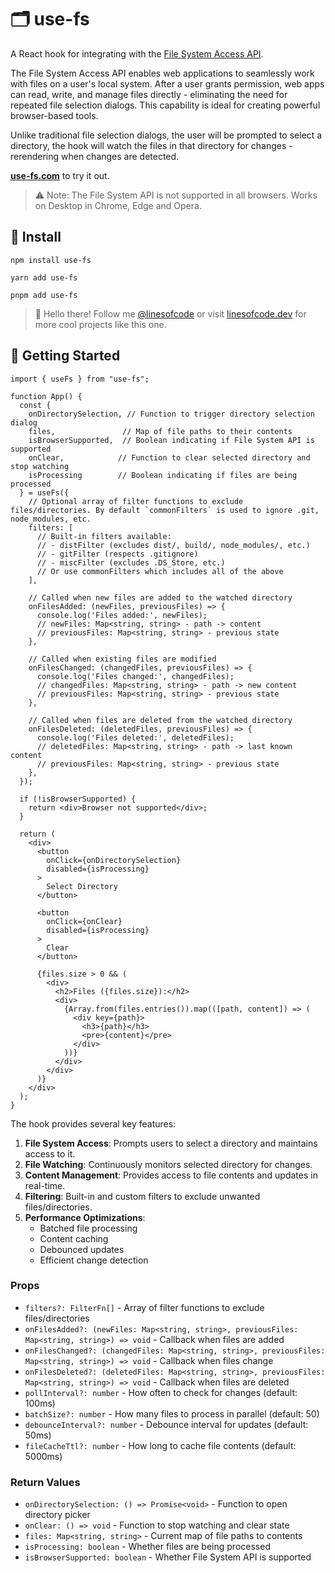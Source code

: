 # 🗂️ use-fs

A React hook for integrating with the [File System Access API](https://developer.mozilla.org/en-US/docs/Web/API/File_System_Access_API).

The File System Access API enables web applications to seamlessly work with files on a user's local system. After a user grants permission, web apps can read, write, and manage files directly - eliminating the need for repeated file selection dialogs. This capability is ideal for creating powerful browser-based tools.

Unlike traditional file selection dialogs, the user will be prompted to select a directory, the hook will watch the files in that directory for changes - rerendering when changes are detected.

[**use-fs.com**](https://use-fs.app) to try it out.

> ⚠️ Note: The File System API is not supported in all browsers. Works on Desktop in Chrome, Edge and Opera.

## 📡 Install

```console
npm install use-fs

yarn add use-fs

pnpm add use-fs
```

> 👋 Hello there! Follow me [@linesofcode](https://twitter.com/linesofcode) or visit [linesofcode.dev](https://linesofcode.dev) for more cool projects like this one.

## 🚀 Getting Started

```tsx
import { useFs } from "use-fs";

function App() {
  const { 
    onDirectorySelection, // Function to trigger directory selection dialog
    files,               // Map of file paths to their contents
    isBrowserSupported,  // Boolean indicating if File System API is supported
    onClear,            // Function to clear selected directory and stop watching
    isProcessing        // Boolean indicating if files are being processed
  } = useFs({
    // Optional array of filter functions to exclude files/directories. By default `commonFilters` is used to ignore .git, node_modules, etc.
    filters: [
      // Built-in filters available:
      // - distFilter (excludes dist/, build/, node_modules/, etc.)
      // - gitFilter (respects .gitignore)
      // - miscFilter (excludes .DS_Store, etc.)
      // Or use commonFilters which includes all of the above
    ],
    
    // Called when new files are added to the watched directory
    onFilesAdded: (newFiles, previousFiles) => {
      console.log('Files added:', newFiles);
      // newFiles: Map<string, string> - path -> content
      // previousFiles: Map<string, string> - previous state
    },

    // Called when existing files are modified
    onFilesChanged: (changedFiles, previousFiles) => {
      console.log('Files changed:', changedFiles);
      // changedFiles: Map<string, string> - path -> new content
      // previousFiles: Map<string, string> - previous state
    },

    // Called when files are deleted from the watched directory
    onFilesDeleted: (deletedFiles, previousFiles) => {
      console.log('Files deleted:', deletedFiles);
      // deletedFiles: Map<string, string> - path -> last known content
      // previousFiles: Map<string, string> - previous state
    },
  });

  if (!isBrowserSupported) {
    return <div>Browser not supported</div>;
  }

  return (
    <div>
      <button 
        onClick={onDirectorySelection}
        disabled={isProcessing}
      >
        Select Directory
      </button>

      <button 
        onClick={onClear}
        disabled={isProcessing}
      >
        Clear
      </button>

      {files.size > 0 && (
        <div>
          <h2>Files ({files.size}):</h2>
          <div>
            {Array.from(files.entries()).map(([path, content]) => (
              <div key={path}>
                <h3>{path}</h3>
                <pre>{content}</pre>
              </div>
            ))}
          </div>
        </div>
      )}
    </div>
  );
}
```

The hook provides several key features:

1. **File System Access**: Prompts users to select a directory and maintains access to it.
2. **File Watching**: Continuously monitors selected directory for changes.
3. **Content Management**: Provides access to file contents and updates in real-time.
4. **Filtering**: Built-in and custom filters to exclude unwanted files/directories.
5. **Performance Optimizations**: 
   - Batched file processing
   - Content caching
   - Debounced updates
   - Efficient change detection

### Props

- `filters?: FilterFn[]` - Array of filter functions to exclude files/directories
- `onFilesAdded?: (newFiles: Map<string, string>, previousFiles: Map<string, string>) => void` - Callback when files are added
- `onFilesChanged?: (changedFiles: Map<string, string>, previousFiles: Map<string, string>) => void` - Callback when files change
- `onFilesDeleted?: (deletedFiles: Map<string, string>, previousFiles: Map<string, string>) => void` - Callback when files are deleted
- `pollInterval?: number` - How often to check for changes (default: 100ms)
- `batchSize?: number` - How many files to process in parallel (default: 50)
- `debounceInterval?: number` - Debounce interval for updates (default: 50ms)
- `fileCacheTtl?: number` - How long to cache file contents (default: 5000ms)

### Return Values

- `onDirectorySelection: () => Promise<void>` - Function to open directory picker
- `onClear: () => void` - Function to stop watching and clear state
- `files: Map<string, string>` - Current map of file paths to contents
- `isProcessing: boolean` - Whether files are being processed
- `isBrowserSupported: boolean` - Whether File System API is supported
